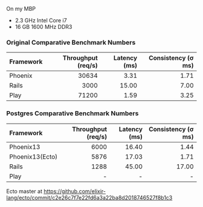 On my MBP
- 2.3 GHz Intel Core i7
- 16 GB 1600 MHz DDR3

### Original Comparative Benchmark Numbers

| Framework      | Throughput (req/s) | Latency (ms) | Consistency (σ ms) |
| :------------- | -----------------: | -----------: | -----------------: |
| Phoenix        |             30634  |        3.31  |              1.71  |
| Rails          |              3000  |       15.00  |              7.00  |
| Play           |             71200  |        1.59  |              3.25  |

### Postgres Comparative Benchmark Numbers

| Framework      | Throughput (req/s) | Latency (ms) | Consistency (σ ms) |
| :------------- | -----------------: | -----------: | -----------------: |
| Phoenix13      |              6000  |       16.40  |              1.44  |
| Phoenix13(Ecto)|              5876  |       17.03  |              1.71  |
| Rails          |              1288  |       45.00  |             17.00  |
| Play           |                 -  |           -  |                 -  |


Ecto master at https://github.com/elixir-lang/ecto/commit/c2e26c7f7e22fd6a3a22ba8d2018746527f8b1c3
